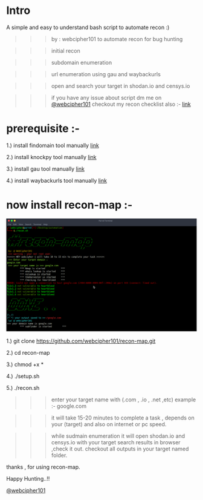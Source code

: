 # Intro

A simple and easy to understand bash script to automate recon :)

>>> by : webcipher101
>>> to automate recon for bug hunting

>>> initial recon

>>> subdomain enumeration

>>> url enumeration using gau and waybackurls

>>> open and search your target in shodan.io and censys.io

>>> if you have any issue about script dm me on <a href="https://twitter.com/webcipher101?s=09">@webcipher101</a>
>>> checkout my recon checklist also :- <a href="https://github.com/webcipher101/bug-hunting-recon-checklist">link</a>



# prerequisite :-

1.) install findomain tool manually <a href="https://github.com/Findomain/Findomain.git">link</a>

2.) install knockpy tool manually <a href="https://github.com/guelfoweb/knock.git">link</a>

3.) install gau tool manually <a href="https://github.com/lc/gau.git">link</a>

4.) install waybackurls tool manually <a href="https://github.com/tomnomnom/waybackurls.git">link</a>


# now install recon-map :-

![](demo1.png)

1.) git clone https://github.com/webcipher101/recon-map.git

2.) cd recon-map
 
3.) chmod +x *

4.) ./setup.sh

5.) ./recon.sh

>>> enter your target name with (.com , .io , .net ,etc)
    example :- google.com
    
>>> it will take 15-20 minutes to complete a task , depends on your (target) and also on internet or pc speed.

>>> while sudmain enumeration it will open shodan.io and censys.io with your target search results in browser ,check it out.
>>> checkout all outputs in your target named folder.


thanks , for using recon-map.

Happy Hunting..!!

<a href="https://twitter.com/webcipher101?s=09">@webcipher101</a>
